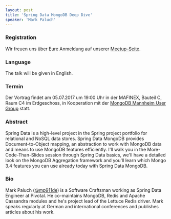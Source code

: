 ```yaml
---
layout: post
title: 'Spring Data MongoDB Deep Dive'
speaker: 'Mark Paluch'
---
```


### Registration

Wir freuen uns über Eure Anmeldung auf unserer [Meetup-Seite](https://www.meetup.com/de-DE/mannheim-java-usergroup/events/239361042/).

### Language

The talk will be given in English.

### Termin

Der Vortrag findet am 05.07.2017 um 19:00 Uhr in der MAFINEX, Bauteil C, Raum C4 im Erdgeschoss, in Kooperation mit der [MongoDB Mannheim User Group](https://www.meetup.com/de-DE/Mannheim-MongoDB-User-Group/) statt.

### Abstract

Spring Data is a high-level project in the Spring project portfolio for relational and NoSQL data stores. Spring Data MongoDB provides Document-to-Object mapping, an abstraction to work with MongoDB data and means to use MongoDB features efficiently. I'll walk you in the More-Code-Than-Slides session through Spring Data basics, we'll have a detailed look on the MongoDB Aggregation framework and you'll learn which Mongo 3.4 features you can use already today with Spring Data MongoDB.

### Bio

Mark Paluch ([@mp911de](https://twitter.com/mp911de)) is a Software Craftsman working as Spring Data Engineer at Pivotal. He co-maintains MongoDB, Redis and Apache Cassandra modules and he's project lead of the Lettuce Redis driver. Mark speaks regularly at German and international conferences and publishes articles about his work.
